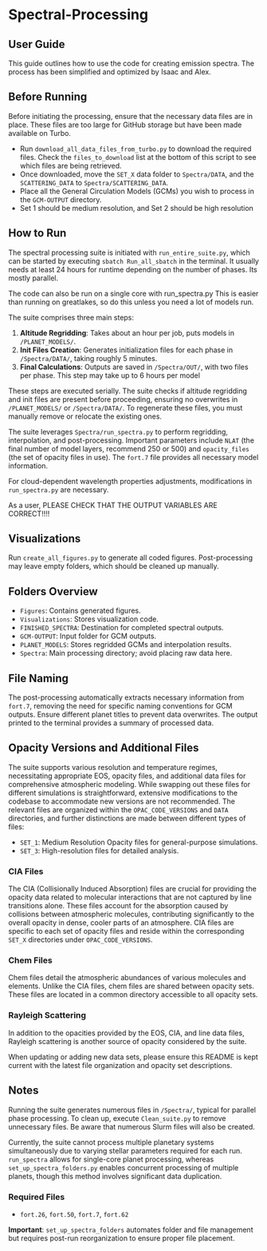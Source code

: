 # Spectral-Processing

## User Guide

This guide outlines how to use the code for creating emission spectra. The process has been simplified and optimized by Isaac and Alex.

## Before Running

Before initiating the processing, ensure that the necessary data files are in place. These files are too large for GitHub storage but have been made available on Turbo.

- Run `download_all_data_files_from_turbo.py` to download the required files. Check the `files_to_download` list at the bottom of this script to see which files are being retrieved.
- Once downloaded, move the `SET_X` data folder to `Spectra/DATA`, and the `SCATTERING_DATA` to `Spectra/SCATTERING_DATA`.
- Place all the General Circulation Models (GCMs) you wish to process in the `GCM-OUTPUT` directory.
- Set 1 should be medium resolution, and Set 2 should be high resolution

## How to Run

The spectral processing suite is initiated with `run_entire_suite.py`, which can be started by executing `sbatch Run_all_sbatch` in the terminal. It usually needs at least 24 hours for runtime depending on the number of phases. Its mostly parallel.

The code can also be run on a single core with run_spectra.py
This is easier than running on greatlakes, so do this unless you need a lot of models run.

The suite comprises three main steps:

1. **Altitude Regridding**: Takes about an hour per job, puts models in `/PLANET_MODELS/`.
2. **Init Files Creation**: Generates initialization files for each phase in `/Spectra/DATA/`, taking roughly 5 minutes.
3. **Final Calculations**: Outputs are saved in `/Spectra/OUT/`, with two files per phase. This step may take up to 6 hours per model

These steps are executed serially. The suite checks if altitude regridding and init files are present before proceeding, ensuring no overwrites in `/PLANET_MODELS/` or `/Spectra/DATA/`. To regenerate these files, you must manually remove or relocate the existing ones.

The suite leverages `Spectra/run_spectra.py` to perform regridding, interpolation, and post-processing. Important parameters include `NLAT` (the final number of model layers, recommend 250 or 500) and `opacity_files` (the set of opacity files in use). The `fort.7` file provides all necessary model information.

For cloud-dependent wavelength properties adjustments, modifications in `run_spectra.py` are necessary.

As a user, PLEASE CHECK THAT THE OUTPUT VARIABLES ARE CORRECT!!!!

## Visualizations

Run `create_all_figures.py` to generate all coded figures. Post-processing may leave empty folders, which should be cleaned up manually.

## Folders Overview

- `Figures`: Contains generated figures.
- `Visualizations`: Stores visualization code.
- `FINISHED_SPECTRA`: Destination for completed spectral outputs.
- `GCM-OUTPUT`: Input folder for GCM outputs.
- `PLANET_MODELS`: Stores regridded GCMs and interpolation results.
- `Spectra`: Main processing directory; avoid placing raw data here.

## File Naming

The post-processing automatically extracts necessary information from `fort.7`, removing the need for specific naming conventions for GCM outputs. Ensure different planet titles to prevent data overwrites. The output printed to the terminal provides a summary of processed data.

## Opacity Versions and Additional Files

The suite supports various resolution and temperature regimes, necessitating appropriate EOS, opacity files, and additional data files for comprehensive atmospheric modeling. While swapping out these files for different simulations is straightforward, extensive modifications to the codebase to accommodate new versions are not recommended. The relevant files are organized within the `OPAC_CODE_VERSIONS` and `DATA` directories, and further distinctions are made between different types of files:

- `SET_1`: Medium Resolution Opacity files for general-purpose simulations.
- `SET_3`: High-resolution files for detailed analysis.

### CIA Files

The CIA (Collisionally Induced Absorption) files are crucial for providing the opacity data related to molecular interactions that are not captured by line transitions alone. These files account for the absorption caused by collisions between atmospheric molecules, contributing significantly to the overall opacity in dense, cooler parts of an atmosphere. CIA files are specific to each set of opacity files and reside within the corresponding `SET_X` directories under `OPAC_CODE_VERSIONS`.

### Chem Files

Chem files detail the atmospheric abundances of various molecules and elements. Unlike the CIA files, chem files are shared between opacity sets. These files are located in a common directory accessible to all opacity sets.

### Rayleigh Scattering

In addition to the opacities provided by the EOS, CIA, and line data files, Rayleigh scattering is another source of opacity considered by the suite.

When updating or adding new data sets, please ensure this README is kept current with the latest file organization and opacity set descriptions.


## Notes

Running the suite generates numerous files in `/Spectra/`, typical for parallel phase processing. To clean up, execute `Clean_suite.py` to remove unnecessary files. Be aware that numerous Slurm files will also be created.

Currently, the suite cannot process multiple planetary systems simultaneously due to varying stellar parameters required for each run. `run_spectra` allows for single-core planet processing, whereas `set_up_spectra_folders.py` enables concurrent processing of multiple planets, though this method involves significant data duplication.

### Required Files

- `fort.26`, `fort.50`, `fort.7`, `fort.62`

**Important**: `set_up_spectra_folders` automates folder and file management but requires post-run reorganization to ensure proper file placement.

